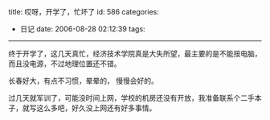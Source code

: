 title: 哎呀，开学了，忙坏了
id: 586
categories:
  - 日记
date: 2006-08-28 02:12:39
tags:
---

终于开学了，这几天真忙，经济技术学院真是大失所望，最主要的是不能按电脑，而且没电源，不过地理位置还不错。

长春好大，有点不习惯，晕晕的， 慢慢会好的。

过几天就军训了，可能没时间上网，学校的机房还没有开放，我准备联系个二手本子，就写这么多吧，好久没上网还有好多事情。